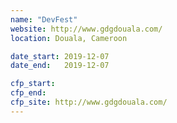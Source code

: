 ```yaml
---
name: "DevFest"
website: http://www.gdgdouala.com/
location: Douala, Cameroon

date_start: 2019-12-07
date_end:   2019-12-07

cfp_start:
cfp_end:
cfp_site: http://www.gdgdouala.com/
---
```

